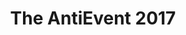---
layout: post
title: "The AntiEvent 2017"
excerpt: "Mi experiencia en The AntiEvent 2017, un Open Space de nivel"
post_date: "Septiembre 12, 2016"
post_number: 17
tags: 
  - Event
---